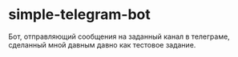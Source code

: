 # simple-telegram-bot  
Бот, отправляющий сообщения на заданный канал в телеграме, сделанный мной давным давно как тестовое задание.
